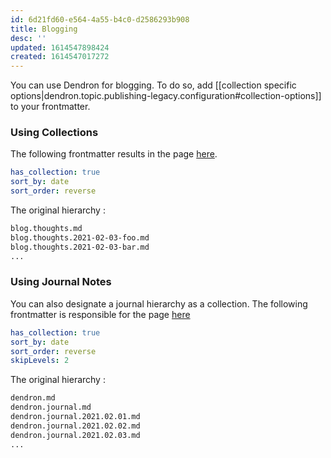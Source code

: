 ```yaml
---
id: 6d21fd60-e564-4a55-b4c0-d2586293b908
title: Blogging
desc: ''
updated: 1614547898424
created: 1614547017272
---
```



You can use Dendron for blogging. To do so, add [[collection specific options|dendron.topic.publishing-legacy.configuration#collection-options]] to your frontmatter. 


### Using Collections

The following frontmatter results in the page [here](https://www.kevinslin.com/notes/b9bc4aa1-4369-446d-91a9-13d4f2a4b8e5.html).

```yml
has_collection: true
sort_by: date
sort_order: reverse
```

The original hierarchy :

```sh
blog.thoughts.md
blog.thoughts.2021-02-03-foo.md
blog.thoughts.2021-02-03-bar.md
...
```

### Using Journal Notes
You can also designate a journal hierarchy as a collection. The following frontmatter is responsible for the page [here](https://www.kevinslin.com/notes/b9bc4aa1-4369-446d-91a9-13d4f2a4b8e5.html)

```yml
has_collection: true
sort_by: date
sort_order: reverse
skipLevels: 2
```

The original hierarchy :

```sh
dendron.md
dendron.journal.md
dendron.journal.2021.02.01.md
dendron.journal.2021.02.02.md
dendron.journal.2021.02.03.md
...
```
